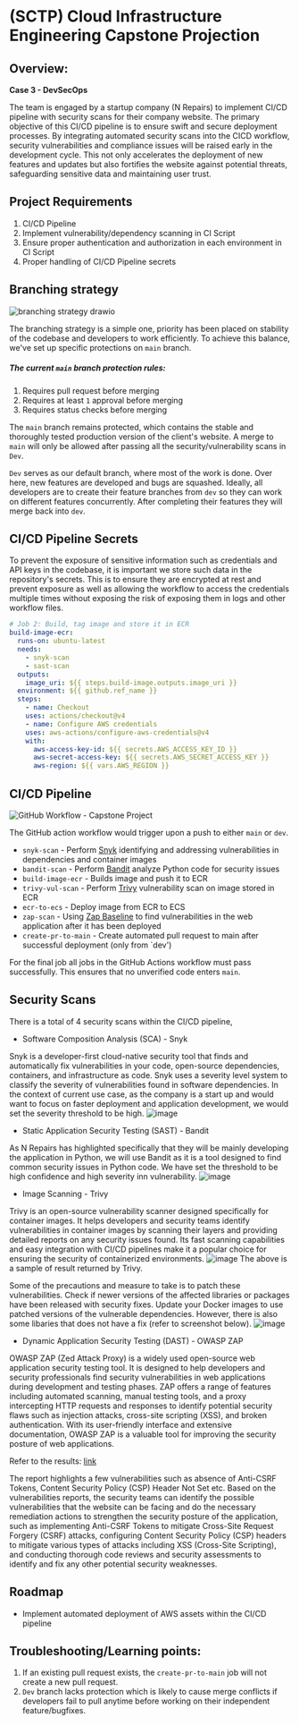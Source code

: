 # (SCTP) Cloud Infrastructure Engineering Capstone Projection

## Overview:
**Case 3 - DevSecOps**

The team is engaged by a startup company (N Repairs) to implement CI/CD pipeline with security scans for their company website. The primary objective of this CI/CD pipeline is to ensure swift and secure deployment processes. By integrating automated security scans into the CICD workflow, security vulnerabilities and compliance issues will be raised early in the development cycle. This not only accelerates the deployment of new features and updates but also fortifies the website against potential threats, safeguarding sensitive data and maintaining user trust.

## Project Requirements 
1. CI/CD Pipeline
2. Implement vulnerability/dependency scanning in CI Script 
3. Ensure proper authentication and authorization in each environment in CI Script 
4. Proper handling of CI/CD Pipeline secrets

## Branching strategy

![branching strategy drawio](https://github.com/yangmz0528/sctp4-gp2-capstone-devsecops/assets/145353293/a8363f4d-4352-4e3d-975a-f418d9fd5021)

The branching strategy is a simple one, priority has been placed on stability of the codebase and developers to work efficiently. To achieve this balance, we've set up specific protections on `main` branch.

##### The current `main` branch protection rules:
1. Requires pull request before merging
2. Requires at least `1` approval before merging
3. Requires status checks before merging 

The `main` branch remains protected, which contains the stable and thoroughly tested production version of the client's website. 
A merge to `main` will only be allowed after passing all the security/vulnerability scans in `Dev`. 

`Dev` serves as our default branch, where most of the work is done. Over here, new features are developed and bugs are squashed. Ideally, all developers are to create their feature branches from `dev` so they can work on different features concurrently. After completing their features they will merge back into `dev`. 

## CI/CD Pipeline Secrets
To prevent the exposure of sensitive information such as credentials and API keys in the codebase, it is important we store such data in the repository's secrets. This is to ensure they are encrypted at rest and prevent exposure as well as allowing the workflow to access the credentials multiple times without exposing the risk of exposing them in logs and other workflow files. 

``` yaml
# Job 2: Build, tag image and store it in ECR
build-image-ecr:
  runs-on: ubuntu-latest
  needs:
    - snyk-scan
    - sast-scan
  outputs:
    image_uri: ${{ steps.build-image.outputs.image_uri }}
  environment: ${{ github.ref_name }}
  steps:
    - name: Checkout
    uses: actions/checkout@v4
    - name: Configure AWS credentials
    uses: aws-actions/configure-aws-credentials@v4
    with:
      aws-access-key-id: ${{ secrets.AWS_ACCESS_KEY_ID }}
      aws-secret-access-key: ${{ secrets.AWS_SECRET_ACCESS_KEY }}
      aws-region: ${{ vars.AWS_REGION }}
```
## CI/CD Pipeline

![GitHub Workflow - Capstone Project](https://github.com/yangmz0528/sctp4-gp2-capstone-devsecops/assets/145353293/6e0e9844-0010-44f5-a226-97636cf5358e)

The GitHub action workflow would trigger upon a push to either `main` or `dev`.

- `snyk-scan` - Perform [Snyk](https://github.com/snyk/actions/tree/master/python-3.10) identifying and addressing vulnerabilities in dependencies and container images
- `bandit-scan` - Perform [Bandit](https://github.com/PyCQA/bandit) analyze Python code for security issues
- `build-image-ecr` - Builds image and push it to ECR
- `trivy-vul-scan` - Perform [Trivy](https://github.com/aquasecurity/trivy-action) vulnerability scan on image stored in ECR
- `ecr-to-ecs` - Deploy image from ECR to ECS
- `zap-scan` - Using [Zap Baseline](https://github.com/marketplace/actions/zap-baseline-scan) to find vulnerabilities in the web application after it has been deployed
- `create-pr-to-main` - Create automated pull request to main after successful deployment (only from `dev')

For the final job all jobs in the GitHub Actions workflow must pass successfully. This ensures that no unverified code enters `main`.

## Security Scans
There is a total of 4 security scans within the CI/CD pipeline, 
- Software Composition Analysis (SCA) - Snyk

Snyk is a developer-first cloud-native security tool that finds and automatically fix vulnerabilities in your code, open-source dependencies, containers, and infrastructure as code. Snyk uses a severity level system to classify the severity of vulnerabilities found in software dependencies. In the context of current use case, as the company is a start up and would want to focus on faster deployment and application development, we would set the severity threshold to be high. 
![image](https://github.com/yangmz0528/sctp4-gp2-capstone-devsecops/assets/108774198/14b9e5a5-007d-4c2a-99ca-62d72aaa6dc9)


- Static Application Security Testing (SAST) - Bandit

As N Repairs has highlighted specifically that they will be mainly developing the application in Python, we will use Bandit as it is a tool designed to find common security issues in Python code. We have set the threshold to be high confidence and high severity inn vulnerability.
![image](https://github.com/yangmz0528/sctp4-gp2-capstone-devsecops/assets/108774198/b39e1a5d-8859-4fa9-9090-7147b37fa75b)

- Image Scanning - Trivy
  
Trivy is an open-source vulnerability scanner designed specifically for container images. It helps developers and security teams identify vulnerabilities in container images by scanning their layers and providing detailed reports on any security issues found. Its fast scanning capabilities and easy integration with CI/CD pipelines make it a popular choice for ensuring the security of containerized environments.
![image](https://github.com/yangmz0528/sctp4-gp2-capstone-devsecops/assets/108774198/0f15ff92-8258-4817-a199-f9a0ad285913)
The above is a sample of result returned by Trivy. 

Some of the precautions and measure to take is to patch these vulnerabilities. Check if newer versions of the affected libraries or packages have been released with security fixes. Update your Docker images to use patched versions of the vulnerable dependencies.
However, there is also some libaries that does not have a fix (refer to screenshot below).
![image](https://github.com/yangmz0528/sctp4-gp2-capstone-devsecops/assets/108774198/2deea4d0-9bc8-43b9-be4e-e2954de5213f)

- Dynamic Application Security Testing (DAST) - OWASP ZAP

OWASP ZAP (Zed Attack Proxy) is a widely used open-source web application security testing tool. It is designed to help developers and security professionals find security vulnerabilities in web applications during development and testing phases. ZAP offers a range of features including automated scanning, manual testing tools, and a proxy intercepting HTTP requests and responses to identify potential security flaws such as injection attacks, cross-site scripting (XSS), and broken authentication. With its user-friendly interface and extensive documentation, OWASP ZAP is a valuable tool for improving the security posture of web applications.

Refer to the results: [link](https://github.com/yangmz0528/sctp4-gp2-capstone-devsecops/issues/15)

The report highlights a few vulnerabilities such as absence of Anti-CSRF Tokens, Content Security Policy (CSP) Header Not Set etc. Based on the vulnerabilities reports, the security teams can identify the possible vulnerabilities that the website can be facing and do the necessary remediation actions to strengthen the security posture of the application, such as implementing Anti-CSRF Tokens to mitigate Cross-Site Request Forgery (CSRF) attacks, configuring Content Security Policy (CSP) headers to mitigate various types of attacks including XSS (Cross-Site Scripting), and conducting thorough code reviews and security assessments to identify and fix any other potential security weaknesses.

## Roadmap
- Implement automated deployment of AWS assets within the CI/CD pipeline

## Troubleshooting/Learning points: 
1. If an existing pull request exists, the `create-pr-to-main` job will not create a new pull request. 
2. `Dev` branch lacks protection which is likely to cause merge conflicts if developers fail to pull anytime before working on their independent feature/bugfixes.


